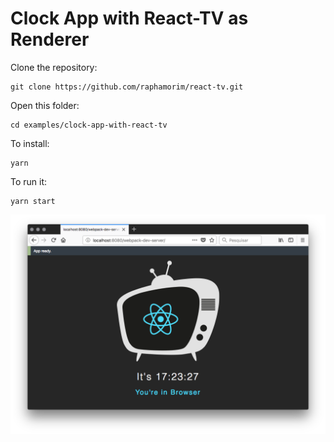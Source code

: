 # Clock App with React-TV as Renderer

Clone the repository:

```shell
git clone https://github.com/raphamorim/react-tv.git
```

Open this folder:

```shell
cd examples/clock-app-with-react-tv
```

To install:

```shell
yarn
```

To run it:

```shell
yarn start
```

![Screenshot](screenshot.png)
